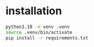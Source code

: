 # installation

```bash
python3.10 -m venv .venv
source .venv/bin/activate
pip install -r requirements.txt
```